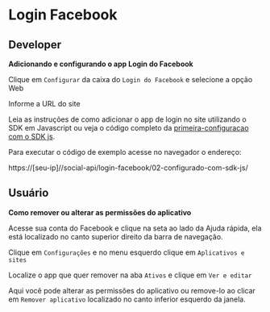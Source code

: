 # Login Facebook


## Developer

__Adicionando e configurando o app Login do Facebook__

Clique em `Configurar` da caixa do `Login do Facebook` e selecione a opção Web

Informe a URL do site

Leia as instruções de como adicionar o app de login no site utilizando o SDK em Javascript ou
 veja o código completo da [primeira-configuracao com o SDK js](/login-facebook/02-configurando-com-sdk-js/).

Para executar o código de exemplo acesse no navegador o endereço:

https://[seu-ip]//social-api/login-facebook/02-configurado-com-sdk-js/



## Usuário

__Como remover ou alterar as permissões do aplicativo__

Acesse sua conta do Facebook e clique na seta ao lado da Ajuda rápida, ela está localizado no
canto superior direito da barra de navegação.

Clique em `Configurações` e no menu esquerdo clique em `Aplicativos e sites`

Localize o app que quer remover na aba `Ativos` e clique em `Ver e editar`

Aqui você pode alterar as permissões do aplicativo ou remove-lo ao clicar em `Remover aplicativo`
localizado no canto inferior esquerdo da janela.